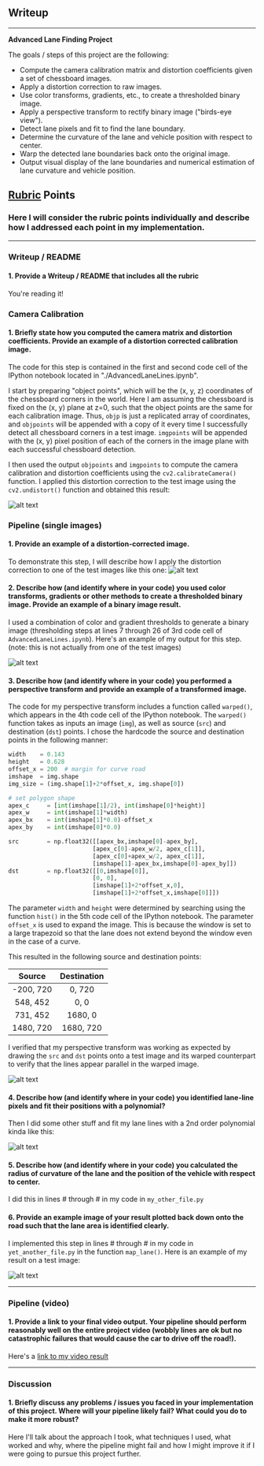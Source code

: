 ## Writeup 
---
**Advanced Lane Finding Project**

The goals / steps of this project are the following:

* Compute the camera calibration matrix and distortion coefficients given a set of chessboard images.
* Apply a distortion correction to raw images.
* Use color transforms, gradients, etc., to create a thresholded binary image.
* Apply a perspective transform to rectify binary image ("birds-eye view").
* Detect lane pixels and fit to find the lane boundary.
* Determine the curvature of the lane and vehicle position with respect to center.
* Warp the detected lane boundaries back onto the original image.
* Output visual display of the lane boundaries and numerical estimation of lane curvature and vehicle position.

[//]: # (Image References)

[image1]: ./output_images/camera_calibration.jpg "Undistorted"
[image2]: ./output_images/test1.jpg "Road Transformed"
[image3]: ./output_images/color_binary.jpg "Binary Example"
[image4]: ./output_images/warped_image0.jpg "Warp Example"
[image5]: ./output_images/find_lane.jpg "Fit Visual"
[image6]: ./output_images/test3.jpg "Output"
[video1]: ./output_images/project_video.mp4 "Video"

## [Rubric](https://review.udacity.com/#!/rubrics/571/view) Points

### Here I will consider the rubric points individually and describe how I addressed each point in my implementation.  

---

### Writeup / README

#### 1. Provide a Writeup / README that includes all the rubric 
You're reading it!

### Camera Calibration

#### 1. Briefly state how you computed the camera matrix and distortion coefficients. Provide an example of a distortion corrected calibration image.

The code for this step is contained in the first and second code cell of the IPython notebook located in "./AdvancedLaneLines.ipynb".  

I start by preparing "object points", which will be the (x, y, z) coordinates of the chessboard corners in the world. Here I am assuming the chessboard is fixed on the (x, y) plane at z=0, such that the object points are the same for each calibration image.  Thus, `objp` is just a replicated array of coordinates, and `objpoints` will be appended with a copy of it every time I successfully detect all chessboard corners in a test image.  `imgpoints` will be appended with the (x, y) pixel position of each of the corners in the image plane with each successful chessboard detection.  

I then used the output `objpoints` and `imgpoints` to compute the camera calibration and distortion coefficients using the `cv2.calibrateCamera()` function.  I applied this distortion correction to the test image using the `cv2.undistort()` function and obtained this result: 

![alt text][image1]

### Pipeline (single images)

#### 1. Provide an example of a distortion-corrected image.

To demonstrate this step, I will describe how I apply the distortion correction to one of the test images like this one:
![alt text][image2]

#### 2. Describe how (and identify where in your code) you used color transforms, gradients or other methods to create a thresholded binary image.  Provide an example of a binary image result.

I used a combination of color and gradient thresholds to generate a binary image (thresholding steps at lines 7 through 26 of 3rd code cell of `AdvancedLaneLines.ipynb`).  Here's an example of my output for this step.  (note: this is not actually from one of the test images)

![alt text][image3]

#### 3. Describe how (and identify where in your code) you performed a perspective transform and provide an example of a transformed image.

The code for my perspective transform includes a function called `warped()`, which appears in the 4th code cell of the IPython notebook.  The `warped()` function takes as inputs an image (`img`), as well as source (`src`) and destination (`dst`) points.  I chose the hardcode the source and destination points in the following manner:

```python
width    = 0.143
height   = 0.628
offset_x = 200  # margin for curve road
imshape  = img.shape
img_size = (img.shape[1]+2*offset_x, img.shape[0])

# set polygon shape
apex_c     = [int(imshape[1]/2), int(imshape[0]*height)]
apex_w     = int(imshape[1]*width)
apex_bx    = int(imshape[1]*0.0)-offset_x
apex_by    = int(imshape[0]*0.0)

src        = np.float32([[apex_bx,imshape[0]-apex_by],
                        [apex_c[0]-apex_w/2, apex_c[1]], 
                        [apex_c[0]+apex_w/2, apex_c[1]],
                        [imshape[1]-apex_bx,imshape[0]-apex_by]])
dst        = np.float32([[0,imshape[0]],
                        [0, 0], 
                        [imshape[1]+2*offset_x,0],
                        [imshape[1]+2*offset_x,imshape[0]]])
```
The parameter `width` and `height` were determined by searching using the function `hist()` in the 5th code cell of the IPython notebook.
The parameter `offset_x` is used to expand the image. This is because the window is set to a large trapezoid so that the lane does not extend beyond the window even in the case of a curve.


This resulted in the following source and destination points:

| Source        | Destination   | 
|:-------------:|:-------------:| 
| -200,   720   |  0,    720    | 
| 548,    452   |  0,      0    |
| 731,    452   | 1680,    0    |
| 1480,   720   | 1680,  720    |

I verified that my perspective transform was working as expected by drawing the `src` and `dst` points onto a test image and its warped counterpart to verify that the lines appear parallel in the warped image.

![alt text][image4]

#### 4. Describe how (and identify where in your code) you identified lane-line pixels and fit their positions with a polynomial?

Then I did some other stuff and fit my lane lines with a 2nd order polynomial kinda like this:

![alt text][image5]

#### 5. Describe how (and identify where in your code) you calculated the radius of curvature of the lane and the position of the vehicle with respect to center.

I did this in lines # through # in my code in `my_other_file.py`

#### 6. Provide an example image of your result plotted back down onto the road such that the lane area is identified clearly.

I implemented this step in lines # through # in my code in `yet_another_file.py` in the function `map_lane()`.  Here is an example of my result on a test image:

![alt text][image6]

---

### Pipeline (video)

#### 1. Provide a link to your final video output.  Your pipeline should perform reasonably well on the entire project video (wobbly lines are ok but no catastrophic failures that would cause the car to drive off the road!).

Here's a [link to my video result](./project_video.mp4)

---

### Discussion

#### 1. Briefly discuss any problems / issues you faced in your implementation of this project.  Where will your pipeline likely fail?  What could you do to make it more robust?

Here I'll talk about the approach I took, what techniques I used, what worked and why, where the pipeline might fail and how I might improve it if I were going to pursue this project further.  
